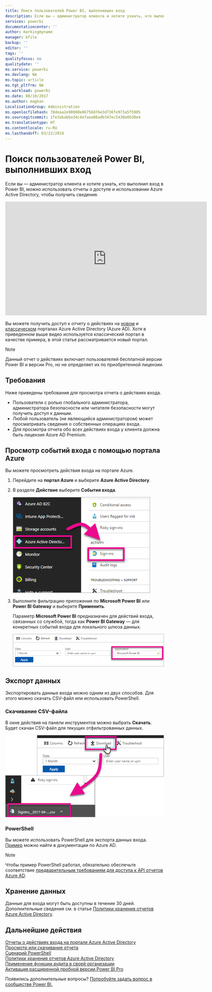 ```yaml
---
title: Поиск пользователей Power BI, выполнивших вход
description: Если вы — администратор клиента и хотите узнать, кто выполнил вход в Power BI, можно использовать отчеты о доступе и использовании Azure Active Directory, чтобы получить сведения.
services: powerbi
documentationcenter: ''
author: markingmyname
manager: kfile
backup: ''
editor: ''
tags: ''
qualityfocus: no
qualitydate: ''
ms.service: powerbi
ms.devlang: NA
ms.topic: article
ms.tgt_pltfrm: NA
ms.workload: powerbi
ms.date: 08/10/2017
ms.author: maghan
LocalizationGroup: Administration
ms.openlocfilehash: 78deaa2e98060e86756876e3d736fe973a5f5905
ms.sourcegitcommit: 1fe3ababba34c4e7aea08adb347ec5430e0b38e4
ms.translationtype: HT
ms.contentlocale: ru-RU
ms.lasthandoff: 03/22/2018
---
```

# <a name="find-power-bi-users-that-have-signed-in"></a>Поиск пользователей Power BI, выполнивших вход
Если вы — администратор клиента и хотите узнать, кто выполнил вход в Power BI, можно использовать отчеты о доступе и использовании Azure Active Directory, чтобы получить сведения.

<iframe width="640" height="360" src="https://www.youtube.com/embed/1AVgh9w9VM8?showinfo=0" frameborder="0" allowfullscreen></iframe>

Вы можете получить доступ к отчету о действиях на [новом](https://docs.microsoft.com/azure/active-directory/active-directory-reporting-activity-sign-ins) и [классическом](https://docs.microsoft.com/azure/active-directory/active-directory-view-access-usage-reports) порталах Azure Active Directory (Azure AD). Хотя в приведенном выше видео используется классический портал в качестве примера, в этой статье рассматривается новый портал.

> [!NOTE]
> Данный отчет о действиях включает пользователей бесплатной версии Power BI и версии Pro, но не определяет их по приобретенной лицензии.
> 
> 

## <a name="requirements"></a>Требования
Ниже приведены требования для просмотра отчета о действиях входа.

* Пользователи с ролью глобального администратора, администратора безопасности или читателя безопасности могут получить доступ к данным.
* Любой пользователь (не являющийся администратором) может просматривать сведения о собственных операциях входа.
* Для просмотра отчета обо всех действиях входа у клиента должна быть лицензия Azure AD Premium.

## <a name="using-the-azure-portal-to-view-sign-ins"></a>Просмотр событий входа с помощью портала Azure
Вы можете просмотреть действия входа на портале Azure.

1. Перейдите на **портал Azure** и выберите **Azure Active Directory**.
2. В разделе **Действие** выберите **События входа**.
   
    ![](media/service-admin-access-usage/azure-portal-sign-ins.png)
3. Выполните фильтрацию приложения по **Microsoft Power BI** или **Power BI Gateway** и выберите **Применить**.
   
    Параметр **Microsoft Power BI** предназначен для действий входа, связанных со службой, тогда как **Power BI Gateway** — для конкретных событий входа для локального шлюза данных.
   
    ![](media/service-admin-access-usage/sign-in-filter.png)

## <a name="export-the-data"></a>Экспорт данных
Экспортировать данные входа можно одним из двух способов. Для этого можно скачать CSV-файл или использовать PowerShell.

### <a name="download-csv"></a>Скачивание CSV-файла
В окне действия на панели инструментов можно выбрать **Скачать**. Будет скачан CSV-файл для текущих отфильтрованных данных.

![](media/service-admin-access-usage/download-sign-in-data-csv.png)

### <a name="powershell"></a>PowerShell
Вы можете использовать PowerShell для экспорта данных входа. [Пример](https://docs.microsoft.com/azure/active-directory/active-directory-reporting-api-sign-in-activity-samples#powershell-script) можно найти в документации по Azure AD.

> [!NOTE]
> Чтобы пример PowerShell работал, обязательно обеспечьте соответствие [предварительным требованиям для доступа к API отчетов Azure AD](https://docs.microsoft.com/en-us/azure/active-directory/active-directory-reporting-api-prerequisites).
> 
> 

## <a name="data-retention"></a>Хранение данных
Данные для входа могут быть доступны в течение 30 дней. Дополнительные сведения см. в статье [Политики хранения отчетов Azure Active Directory](https://docs.microsoft.com/azure/active-directory/active-directory-reporting-retention).

## <a name="next-steps"></a>Дальнейшие действия
[Отчеты о действиях входа на портале Azure Active Directory](https://docs.microsoft.com/azure/active-directory/active-directory-reporting-activity-sign-ins)  
[Просмотр или скачивание отчета](https://docs.microsoft.com/azure/active-directory/active-directory-view-access-usage-reports#view-or-download-a-report)  
[Сценарий PowerShell](https://docs.microsoft.com/azure/active-directory/active-directory-reporting-api-sign-in-activity-samples#powershell-script)  
[Политики хранения отчетов Azure Active Directory](https://docs.microsoft.com/azure/active-directory/active-directory-reporting-retention)  
[Применение функции аудита в своей организации](service-admin-auditing.md)  
[Активация расширенной пробной версии Power BI Pro](service-extended-pro-trial.md)

Появились дополнительные вопросы? [Попробуйте задать вопрос в сообществе Power BI.](https://community.powerbi.com/)


